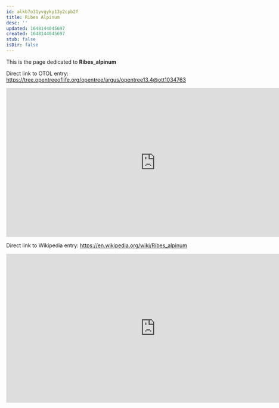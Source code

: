 ```yaml
---
id: alkb7o31yvgyky13y2cpb2f
title: Ribes Alpinum
desc: ''
updated: 1648144045697
created: 1648144045697
stub: false
isDir: false
---
```

This is the page dedicated to **Ribes_alpinum**


Direct link to OTOL entry: https://tree.opentreeoflife.org/opentree/argus/opentree13.4@ott1034763



<html>
    <body>
    <iframe src="https://tree.opentreeoflife.org/opentree/argus/opentree13.4@ott1034763"
    width="800" height="400" frameborder="0" allowfullscreen> </iframe>
    </body>
</html>
    


Direct link to Wikipedia entry: https://en.wikipedia.org/wiki/Ribes_alpinum



<html>
    <body>
    <iframe src="https://en.wikipedia.org/wiki/Ribes_alpinum"
    width="800" height="400" frameborder="0" allowfullscreen> </iframe>
    </body>
</html>
    
